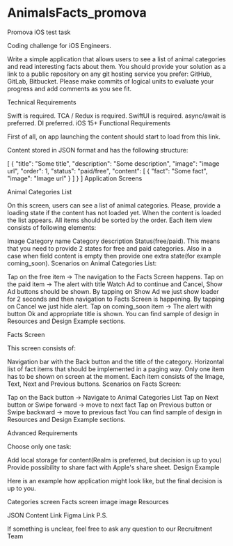 # AnimalsFacts_promova
Promova iOS test task

Coding challenge for iOS Engineers.

Write a simple application that allows users to see a list of animal categories and read interesting facts about them. You should provide your solution as a link to a public repository on any git hosting service you prefer: GitHub, GitLab, Bitbucket. Please make commits of logical units to evaluate your progress and add comments as you see fit.

Technical Requirements

Swift is required.
TCA / Redux is required.
SwiftUI is required.
async/await is preferred.
DI preferred.
iOS 15+
Functional Requirements

First of all, on app launching the content should start to load from this link.

Content stored in JSON format and has the following structure:

[
  {
    "title": "Some title",
    "description": "Some description",
    "image": "image url",
    "order": 1,
    "status": "paid/free",
    "content": [
        {
          "fact": "Some fact",
          "image": "Image url"
        }
    ]
  }
]
Application Screens

Animal Categories List

On this screen, users can see a list of animal categories. Please, provide a loading state if the content has not loaded yet. When the content is loaded the list appears. All items should be sorted by the order. Each item view consists of following elements:

Image
Category name
Category description
Status(free/paid). This means that you need to provide 2 states for free and paid categories. Also in a case when field content is empty then provide one extra state(for example coming_soon).
Scenarios on Animal Categories List:

Tap on the free item -> The navigation to the Facts Screen happens.
Tap on the paid item -> The alert with title Watch Ad to continue and Cancel, Show Ad buttons should be shown. By tapping on Show Ad we just show loader for 2 seconds and then navigation to Facts Screen is happening. By tapping on Cancel we just hide alert.
Tap on coming_soon item -> The alert with button Ok and appropriate title is shown.
You can find sample of design in Resources and Design Example sections.

Facts Screen

This screen consists of:

Navigation bar with the Back button and the title of the category.
Horizontal list of fact items that should be implemented in a paging way. Only one item has to be shown on screen at the moment.
Each item consists of the Image, Text, Next and Previous buttons.
Scenarios on Facts Screen:

Tap on the Back button -> Navigate to Animal Categories List
Tap on Next button or Swipe forward -> move to next fact
Tap on Previous button or Swipe backward -> move to previous fact
You can find sample of design in Resources and Design Example sections.

Advanced Requirements

Choose only one task:

Add local storage for content(Realm is preferred, but decision is up to you)
Provide possibility to share fact with Apple's share sheet.
Design Example

Here is an example how application might look like, but the final decision is up to you.

Categories screen	Facts screen
image	image
Resources

JSON Content Link
Figma Link
P.S.

If something is unclear, feel free to ask any question to our Recruitment Team
